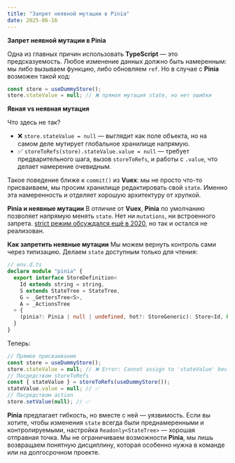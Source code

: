 ```yaml
---
title: "Запрет неявной мутации в Pinia"
date: 2025-06-16
---
```


**Запрет неявной мутации в Pinia**

Одна из главных причин использовать **TypeScript** — это предсказуемость.
Любое изменение данных должно быть намеренным: мы либо вызываем функцию, либо обновляем `ref`.
Но в случае с **Pinia** возможен такой код:

```ts
const store = useDummyStore();
store.stateValue = null; // ❌ прямая мутация state, но нет ошибки
```

**Явная vs неявная мутация**

Что здесь не так?

- ❌ `store.stateValue = null` — выглядит как поле объекта, но на самом деле мутирует глобальное хранилище напрямую.
- ✅ `storeToRefs(store).stateValue.value = null` — требует предварительного шага, вызов `storeToRefs`, и работы с `.value`, что делает намерение очевидным.

Такое поведение ближе к `commit()` из **Vuex**: мы не просто что-то присваиваем, мы просим хранилище редактировать свой `state`.
Именно эта намеренность и отделяет хорошую архитектуру от хрупкой.

**Pinia и неявные мутации**
В отличие от **Vuex**, **Pinia** по умолчанию позволяет напрямую менять `state`.
Нет ни `mutations`, ни встроенного запрета.
[strict режим обсуждался ещё в 2020](https://github.com/vuejs/pinia/issues/58), но так и остался не реализован.

**Как запретить неявные мутации**
Мы можем вернуть контроль сами через типизацию. Делаем `state` доступным только для чтения:

```ts
// env.d.ts
declare module "pinia" {
  export interface StoreDefinition<
    Id extends string = string,
    S extends StateTree = StateTree,
    G = _GettersTree<S>,
    A = _ActionsTree
  > {
    (pinia?: Pinia | null | undefined, hot?: StoreGeneric): Store<Id, Readonly<S>, G, A>
  }
}
```

Теперь:

```ts
// Прямое присваивание
const store = useDummyStore();
store.stateValue = null; // ❌ Error: Cannot assign to 'stateValue' because it is a read-only property
// Посредством storeToRefs
const { stateValue } = storeToRefs(useDummyStore());
stateValue.value = null; // ✅
// Посредством action
store.setValue(null); // ✅
```

**Pinia** предлагает гибкость, но вместе с ней — уязвимость.
Если вы хотите, чтобы изменения `state` всегда были преднамеренными и контролируемыми, настройка `Readonly<StateTree>` — хорошая отправная точка.
Мы не ограничиваем возможности **Pinia**, мы лишь возвращаем понятную дисциплину, которая особенно нужна в команде или на долгосрочном проекте.
